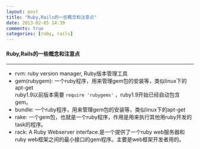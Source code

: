 ```yaml
---
layout: post
title: "Ruby,Rails的一些概念和注意点"
date: 2013-02-05 14:39
comments: true
categories: [ruby, rails]
---
```


#### Ruby,Rails的一些概念和注意点
----
* rvm: ruby version manager, Ruby版本管理工具
* gem(rubygem): 一个ruby程序，用来管理gem包的安装等，类似linux下的apt-get  
	ruby1.9以前版本需要 `require 'rubygems'` ，ruby1.9开始已经自动包含gem。
* bundle: 一个ruby程序，用来管理gem包的安装等，类似linux下的apt-get
* rake: 一个gem包，也就是一个ruby程序，作用是用来执行其他用ruby开发的task的程序。
* rack: A Ruby Webserver interface.是一个提供了一个ruby web服务器和ruby web框架之间的最小接口的gem程序。主要是web框架开发者用的。
